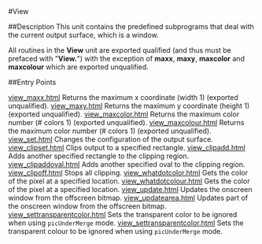 
#View

##Description
This unit contains the predefined subprograms that deal with the current output surface, which is a window.

All routines in the **View** unit are exported qualified (and thus must be prefaced with "**View.**") with the exception of **maxx**, **maxy**, **maxcolor** and **maxcolour** which are exported unqualified.


##Entry Points

[view_maxx.html](**maxx**)   Returns the maximum x coordinate (width  1) (exported unqualified).
[view_maxy.html](**maxy**)   Returns the maximum y coordinate (height  1) (exported unqualified).
[view_maxcolor.html](**maxcolor**)   Returns the maximum color number (# colors  1) (exported unqualified).
[view_maxcolour.html](**maxcolour**)   Returns the maximum color number (# colors  1) (exported unqualified).
[view_set.html](**Set**)   Changes the configuration of the output surface.
[view_clipset.html](**ClipSet**)   Clips output to a specified rectangle.
[view_clipadd.html](**ClipAdd**)   Adds another specified rectangle to the clipping region.
[view_clipaddoval.html](**ClipAddOval**)   Adds another specified oval to the clipping region.
[view_clipoff.html](**ClipOff**)   Stops all clipping.
[view_whatdotcolor.html](**WhatDotColor**)      Gets the color of the pixel at a specified location.
[view_whatdotcolour.html](**WhatDotColour**)   Gets the color of the pixel at a specified location.
[view_update.html](**Update**)   Updates the onscreen window from the offscreen bitmap.
[view_updatearea.html](**UpdateArea**)   Updates part of the onscreen window from the offscreen bitmap.
[view_settransparentcolor.html](**SetTransparentColor**)   Sets the transparent color to be ignored when using `picUnderMerge` mode.
[view_settransparentcolor.html](**SetTransparentColour**)   Sets the transparent colour to be ignored when using `picUnderMerge` mode.
